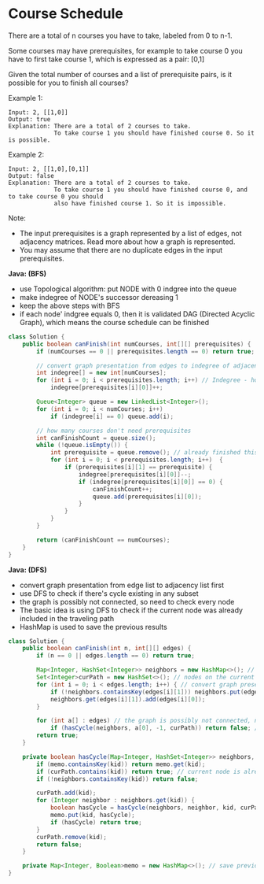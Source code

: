 # Course Schedule

There are a total of n courses you have to take, labeled from 0 to n-1.

Some courses may have prerequisites, for example to take course 0 you have to first take course 1, which is expressed as a pair: [0,1]

Given the total number of courses and a list of prerequisite pairs, is it possible for you to finish all courses?

Example 1:

    Input: 2, [[1,0]]
    Output: true
    Explanation: There are a total of 2 courses to take.
                 To take course 1 you should have finished course 0. So it is possible.

Example 2:

    Input: 2, [[1,0],[0,1]]
    Output: false
    Explanation: There are a total of 2 courses to take.
                 To take course 1 you should have finished course 0, and to take course 0 you should
                 also have finished course 1. So it is impossible.

Note:

- The input prerequisites is a graph represented by a list of edges, not adjacency matrices. Read more about how a graph is represented.
- You may assume that there are no duplicate edges in the input prerequisites.

**Java: (BFS)**

- use Topological algorithm: put NODE with 0 indgree into the queue
- make indegree of NODE's successor dereasing 1
- keep the above steps with BFS
- if each node' indgree equals 0, then it is validated DAG (Directed Acyclic Graph), which means the course schedule can be finished

```java
class Solution {
    public boolean canFinish(int numCourses, int[][] prerequisites) {
        if (numCourses == 0 || prerequisites.length == 0) return true;

        // convert graph presentation from edges to indegree of adjacent list
        int indegree[] = new int[numCourses];
        for (int i = 0; i < prerequisites.length; i++) // Indegree - how many prerequisites are needed
            indegree[prerequisites[i][0]]++;    

        Queue<Integer> queue = new LinkedList<Integer>();
        for (int i = 0; i < numCourses; i++)
            if (indegree[i] == 0) queue.add(i);

        // how many courses don't need prerequisites
        int canFinishCount = queue.size();  
        while (!queue.isEmpty()) {
            int prerequisite = queue.remove(); // already finished this prerequisite course
            for (int i = 0; i < prerequisites.length; i++)  {
                if (prerequisites[i][1] == prerequisite) {
                    indegree[prerequisites[i][0]]--;
                    if (indegree[prerequisites[i][0]] == 0) {
                        canFinishCount++;
                        queue.add(prerequisites[i][0]);
                    }
                }
            }
        }

        return (canFinishCount == numCourses);
    }
}
```

**Java: (DFS)**

- convert graph presentation from edge list to adjacency list first
- use DFS to check if there's cycle existing in any subset
- the graph is possibly not connected, so need to check every node
- The basic idea is using DFS to check if the current node was already included in the traveling path
- HashMap is used to save the previous results

```java
class Solution {
    public boolean canFinish(int n, int[][] edges) {
        if (n == 0 || edges.length == 0) return true;

        Map<Integer, HashSet<Integer>> neighbors = new HashMap<>(); // neighbors of each node
        Set<Integer>curPath = new HashSet<>(); // nodes on the current path
        for (int i = 0; i < edges.length; i++) { // convert graph presentation from edge list to adjacency list
            if (!neighbors.containsKey(edges[i][1])) neighbors.put(edges[i][1], new HashSet<Integer>());            
            neighbors.get(edges[i][1]).add(edges[i][0]);
        }

        for (int a[] : edges) // the graph is possibly not connected, need to check every node
            if (hasCycle(neighbors, a[0], -1, curPath)) return false; // DFS, check cycle
        return true;
    }     

    private boolean hasCycle(Map<Integer, HashSet<Integer>> neighbors, int kid, int parent, Set<Integer>curPath) {
        if (memo.containsKey(kid)) return memo.get(kid);
        if (curPath.contains(kid)) return true; // current node is already in the set of current path	    
        if (!neighbors.containsKey(kid)) return false;	   

        curPath.add(kid);
        for (Integer neighbor : neighbors.get(kid)) {
            boolean hasCycle = hasCycle(neighbors, neighbor, kid, curPath); // DFS, check cycle
            memo.put(kid, hasCycle);	        	
            if (hasCycle) return true;
        }
        curPath.remove(kid);	    
        return false;
    }

    private Map<Integer, Boolean>memo = new HashMap<>(); // save previous results for DFS
}
```

